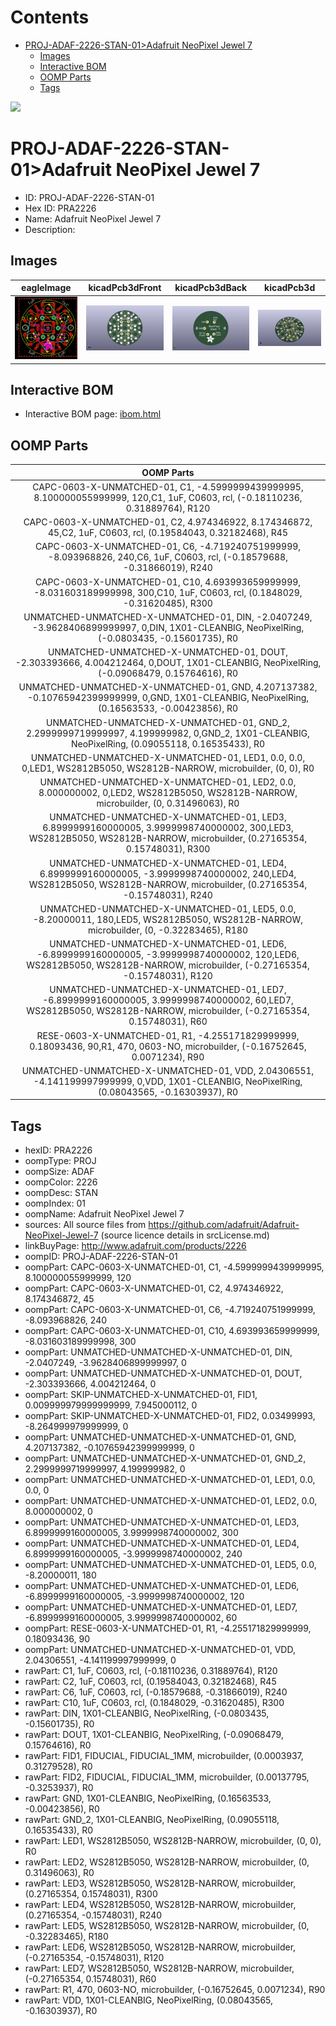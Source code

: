 



Contents
========

* [PROJ-ADAF-2226-STAN-01>Adafruit NeoPixel Jewel 7](#proj-adaf-2226-stan-01adafruit-neopixel-jewel-7)
	* [Images](#images)
	* [Interactive BOM](#interactive-bom)
	* [OOMP Parts](#oomp-parts)
	* [Tags](#tags)
  
![][im]
# PROJ-ADAF-2226-STAN-01>Adafruit NeoPixel Jewel 7

- ID: PROJ-ADAF-2226-STAN-01
- Hex ID: PRA2226
- Name: Adafruit NeoPixel Jewel 7
- Description: 

## Images
  
  

|eagleImage|kicadPcb3dFront|kicadPcb3dBack|kicadPcb3d|
| :---: | :---: | :---: | :---: |
|[![eagleImage](eagleImage_140.png)](eagleImage_600.png)|[![kicadPcb3dFront](kicadPcb3dFront_140.png)](kicadPcb3dFront_600.png)|[![kicadPcb3dBack](kicadPcb3dBack_140.png)](kicadPcb3dBack_600.png)|[![kicadPcb3d](kicadPcb3d_140.png)](kicadPcb3d_600.png)|

## Interactive BOM

- Interactive BOM page: [ibom.html](kicad/bom/ibom.html)

## OOMP Parts
  

|OOMP Parts|
| :---: |
|CAPC-0603-X-UNMATCHED-01, C1, -4.5999999439999995, 8.100000055999999, 120,C1, 1uF, C0603, rcl, (-0.18110236, 0.31889764), R120|
|CAPC-0603-X-UNMATCHED-01, C2, 4.974346922, 8.174346872, 45,C2, 1uF, C0603, rcl, (0.19584043, 0.32182468), R45|
|CAPC-0603-X-UNMATCHED-01, C6, -4.719240751999999, -8.093968826, 240,C6, 1uF, C0603, rcl, (-0.18579688, -0.31866019), R240|
|CAPC-0603-X-UNMATCHED-01, C10, 4.693993659999999, -8.031603189999998, 300,C10, 1uF, C0603, rcl, (0.1848029, -0.31620485), R300|
|UNMATCHED-UNMATCHED-X-UNMATCHED-01, DIN, -2.0407249, -3.9628406899999997, 0,DIN, 1X01-CLEANBIG, NeoPixelRing, (-0.0803435, -0.15601735), R0|
|UNMATCHED-UNMATCHED-X-UNMATCHED-01, DOUT, -2.303393666, 4.004212464, 0,DOUT, 1X01-CLEANBIG, NeoPixelRing, (-0.09068479, 0.15764616), R0|
|UNMATCHED-UNMATCHED-X-UNMATCHED-01, GND, 4.207137382, -0.10765942399999999, 0,GND, 1X01-CLEANBIG, NeoPixelRing, (0.16563533, -0.00423856), R0|
|UNMATCHED-UNMATCHED-X-UNMATCHED-01, GND_2, 2.2999999719999997, 4.199999982, 0,GND_2, 1X01-CLEANBIG, NeoPixelRing, (0.09055118, 0.16535433), R0|
|UNMATCHED-UNMATCHED-X-UNMATCHED-01, LED1, 0.0, 0.0, 0,LED1, WS2812B5050, WS2812B-NARROW, microbuilder, (0, 0), R0|
|UNMATCHED-UNMATCHED-X-UNMATCHED-01, LED2, 0.0, 8.000000002, 0,LED2, WS2812B5050, WS2812B-NARROW, microbuilder, (0, 0.31496063), R0|
|UNMATCHED-UNMATCHED-X-UNMATCHED-01, LED3, 6.8999999160000005, 3.9999998740000002, 300,LED3, WS2812B5050, WS2812B-NARROW, microbuilder, (0.27165354, 0.15748031), R300|
|UNMATCHED-UNMATCHED-X-UNMATCHED-01, LED4, 6.8999999160000005, -3.9999998740000002, 240,LED4, WS2812B5050, WS2812B-NARROW, microbuilder, (0.27165354, -0.15748031), R240|
|UNMATCHED-UNMATCHED-X-UNMATCHED-01, LED5, 0.0, -8.20000011, 180,LED5, WS2812B5050, WS2812B-NARROW, microbuilder, (0, -0.32283465), R180|
|UNMATCHED-UNMATCHED-X-UNMATCHED-01, LED6, -6.8999999160000005, -3.9999998740000002, 120,LED6, WS2812B5050, WS2812B-NARROW, microbuilder, (-0.27165354, -0.15748031), R120|
|UNMATCHED-UNMATCHED-X-UNMATCHED-01, LED7, -6.8999999160000005, 3.9999998740000002, 60,LED7, WS2812B5050, WS2812B-NARROW, microbuilder, (-0.27165354, 0.15748031), R60|
|RESE-0603-X-UNMATCHED-01, R1, -4.255171829999999, 0.18093436, 90,R1, 470, 0603-NO, microbuilder, (-0.16752645, 0.0071234), R90|
|UNMATCHED-UNMATCHED-X-UNMATCHED-01, VDD, 2.04306551, -4.141199997999999, 0,VDD, 1X01-CLEANBIG, NeoPixelRing, (0.08043565, -0.16303937), R0|

## Tags

- hexID: PRA2226
- oompType: PROJ
- oompSize: ADAF
- oompColor: 2226
- oompDesc: STAN
- oompIndex: 01
- oompName: Adafruit NeoPixel Jewel 7
- sources: All source files from https://github.com/adafruit/Adafruit-NeoPixel-Jewel-7 (source licence details in srcLicense.md)
- linkBuyPage: http://www.adafruit.com/products/2226
- oompID: PROJ-ADAF-2226-STAN-01
- oompPart: CAPC-0603-X-UNMATCHED-01, C1, -4.5999999439999995, 8.100000055999999, 120
- oompPart: CAPC-0603-X-UNMATCHED-01, C2, 4.974346922, 8.174346872, 45
- oompPart: CAPC-0603-X-UNMATCHED-01, C6, -4.719240751999999, -8.093968826, 240
- oompPart: CAPC-0603-X-UNMATCHED-01, C10, 4.693993659999999, -8.031603189999998, 300
- oompPart: UNMATCHED-UNMATCHED-X-UNMATCHED-01, DIN, -2.0407249, -3.9628406899999997, 0
- oompPart: UNMATCHED-UNMATCHED-X-UNMATCHED-01, DOUT, -2.303393666, 4.004212464, 0
- oompPart: SKIP-UNMATCHED-X-UNMATCHED-01, FID1, 0.009999979999999999, 7.945000112, 0
- oompPart: SKIP-UNMATCHED-X-UNMATCHED-01, FID2, 0.03499993, -8.264999979999999, 0
- oompPart: UNMATCHED-UNMATCHED-X-UNMATCHED-01, GND, 4.207137382, -0.10765942399999999, 0
- oompPart: UNMATCHED-UNMATCHED-X-UNMATCHED-01, GND_2, 2.2999999719999997, 4.199999982, 0
- oompPart: UNMATCHED-UNMATCHED-X-UNMATCHED-01, LED1, 0.0, 0.0, 0
- oompPart: UNMATCHED-UNMATCHED-X-UNMATCHED-01, LED2, 0.0, 8.000000002, 0
- oompPart: UNMATCHED-UNMATCHED-X-UNMATCHED-01, LED3, 6.8999999160000005, 3.9999998740000002, 300
- oompPart: UNMATCHED-UNMATCHED-X-UNMATCHED-01, LED4, 6.8999999160000005, -3.9999998740000002, 240
- oompPart: UNMATCHED-UNMATCHED-X-UNMATCHED-01, LED5, 0.0, -8.20000011, 180
- oompPart: UNMATCHED-UNMATCHED-X-UNMATCHED-01, LED6, -6.8999999160000005, -3.9999998740000002, 120
- oompPart: UNMATCHED-UNMATCHED-X-UNMATCHED-01, LED7, -6.8999999160000005, 3.9999998740000002, 60
- oompPart: RESE-0603-X-UNMATCHED-01, R1, -4.255171829999999, 0.18093436, 90
- oompPart: UNMATCHED-UNMATCHED-X-UNMATCHED-01, VDD, 2.04306551, -4.141199997999999, 0
- rawPart: C1, 1uF, C0603, rcl, (-0.18110236, 0.31889764), R120
- rawPart: C2, 1uF, C0603, rcl, (0.19584043, 0.32182468), R45
- rawPart: C6, 1uF, C0603, rcl, (-0.18579688, -0.31866019), R240
- rawPart: C10, 1uF, C0603, rcl, (0.1848029, -0.31620485), R300
- rawPart: DIN, 1X01-CLEANBIG, NeoPixelRing, (-0.0803435, -0.15601735), R0
- rawPart: DOUT, 1X01-CLEANBIG, NeoPixelRing, (-0.09068479, 0.15764616), R0
- rawPart: FID1, FIDUCIAL, FIDUCIAL_1MM, microbuilder, (0.0003937, 0.31279528), R0
- rawPart: FID2, FIDUCIAL, FIDUCIAL_1MM, microbuilder, (0.00137795, -0.3253937), R0
- rawPart: GND, 1X01-CLEANBIG, NeoPixelRing, (0.16563533, -0.00423856), R0
- rawPart: GND_2, 1X01-CLEANBIG, NeoPixelRing, (0.09055118, 0.16535433), R0
- rawPart: LED1, WS2812B5050, WS2812B-NARROW, microbuilder, (0, 0), R0
- rawPart: LED2, WS2812B5050, WS2812B-NARROW, microbuilder, (0, 0.31496063), R0
- rawPart: LED3, WS2812B5050, WS2812B-NARROW, microbuilder, (0.27165354, 0.15748031), R300
- rawPart: LED4, WS2812B5050, WS2812B-NARROW, microbuilder, (0.27165354, -0.15748031), R240
- rawPart: LED5, WS2812B5050, WS2812B-NARROW, microbuilder, (0, -0.32283465), R180
- rawPart: LED6, WS2812B5050, WS2812B-NARROW, microbuilder, (-0.27165354, -0.15748031), R120
- rawPart: LED7, WS2812B5050, WS2812B-NARROW, microbuilder, (-0.27165354, 0.15748031), R60
- rawPart: R1, 470, 0603-NO, microbuilder, (-0.16752645, 0.0071234), R90
- rawPart: VDD, 1X01-CLEANBIG, NeoPixelRing, (0.08043565, -0.16303937), R0



[im]: kicadPcb3d_450.png
